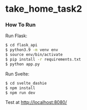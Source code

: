 # take_home_task2

### How To Run

Run Flask:

```sh
$ cd flask_api
$ python3.9 -m venv env
$ source env/bin/activate
$ pip install -r requirements.txt
$ python app.py
```

Run Svelte:

```sh
$ cd svelte_dashie
$ npm install
$ npm run dev
```

Test at [http://localhost:8080/](http://localhost:8080/)